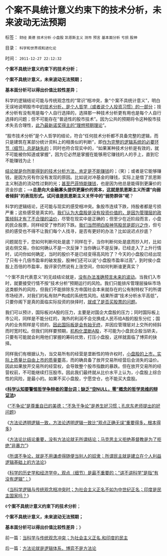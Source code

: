 # 个案不具统计意义约束下的技术分析，未来波动无法预期

标签： `财经` `美德` `技术分析` `小盘股` `凯恩斯主义` `测市` `预言` `基本面分析` `亏损` `股神` 

目录： `科学和世界观和进化论`

时间： `2011-12-27 22:12:32`

**个案不具统计意义约束下的技术分析**；

**个案不具统计意义，未来波动无法预期；**

**基本面分析可以得出价值比较性差异**；

科学的逻辑结论可能与传统观念性的“常识”相冲突，象“个案不具统计意义”，明白无误地说明股市中[的技术分析，是个人哲学（或者说个人投资习惯）的一部分](../../../2011/12/19/道德股神“唱衰股民”为虎作伥掩盖了政策釜底抽薪.md)；技术分析有没有用是每个人自行选择的，选择那一种技术分析更有用也是每个人自行选择的问题；但不可能存在“普适性的股市技术”。因为公共的预期将令这种股市技术失去合理性，[此乃最新诺奖得主的“理想预期理论](../../../2011/10/12/李嘉图等效“国债＝税收”是起码的民主常识；.md)”。

“股市技术分析”是个人哲学的结论，符合“任何技术分析都不具备完整的逻辑，而只是建筑在某部分统计资料上的相类似的判断”，即[作为完整的逻辑系统的必要环节（细节）总是缺失的](../../../2011/5/27/从行情分析理解经济学“主流”.md)；同时也符合现实中的，“如果某种技术分析是有效的，就不可能被你知道或掌握”，因为它必然是掌握在能够用它赚钱的人的手上，直到它不能赚钱为止！

[结论就是你所能得到的技术分析方法，肯定是不能赚钱](../../../2011/5/26/基本面分析针对买卖行为背景评估.md)的；（笑）；或者是它能够赚钱，是因为另有你没有发现的原因。比如说对冲基金的赚钱，实际上是借了凯恩斯主义制造的流动性过剩的光；[甚至巴菲特能赚钱](../../../2008/6/12/巴菲特不是炒股的高手.md)，也是因为他总是能得到更廉价的资金抄底；——>**总是向大金融寡头提供更廉价的资本，这就是凯恩斯主义所谓“向弱者倾斜”的表现形式。试问谁是凯恩斯主义关怀中的“弱势群体”呢**？

科学的逻辑结论，还可能与现实的感受相冲突。象股市连续下跌，持股者都是亏损严重；这些感受是真实的。[我们认为大盘股是没有投资价值的，是因为管理层的政策倾斜才有了不合理的溢价](../../../2011/12/22/“向国企倾斜”只不过是股市中的谷物法.md)，尽管在现实中是正确的；但至少在近阶段而言，小盘的民企股票，同样经受了惨烈的下跌。[我们当然明白股神骂股民是即兴之作](../../../2011/7/8/股神骂股民（命中机率＝亏损概率）；.md)，但亏损的感受也不得不让我们每个人找寻，是否有更好的办法？比如说迟点抄底？

问题就在于，您如何判断何处是底？同样在于，当你判断何处是底而抄入时，比如说右侧交易，你如何确认不是一次反弹？当你确认不是反弹，已经走入了上升行情时，试问你如何确定，当时的股价不是已经变得高风险了？今天的小盘股已经出现了只有十几倍市盈率的破发股，股神们还可以说“小盘股市盈率过高”，到时侯小盘股上百倍的市盈率，股评家仍然说有上涨空间，你如何判断谁更真实？

“个案不具代表意义”的无歧结论就是，[没有办法准确预言未来的波动](../../../2011/5/26/技术分析的参考价值取决于实证内容.md)。当我们入市时，就要接受行情不按“技术分析”预期运行的风险。我们只能排斥管理层操纵市场这类额外的风险，但我们不能排除东方帝国社会本来就存在的公有制特权下的所谓市场经济，对我们的私有财产构成的系统性风险。结果所谓“技术分析水平高低”，只要你阁下是真的面临实际投资的抉择时，[就成了是否买股票的问题](../../../2011/12/22/经济学让您明白股神唱空唱多背后的玄妙.md)。

我们可以预计，国际板对A股的压力，主要是对国企大盘股的压力；同时国际板上市公司，同样是不能分红的，海外的利润不会兑换成人民币给A股的股东分红；国内的业务照样是亏损的。[因此国际板是会有始无终](../../../2011/5/25/人民币国际板“圈了钱，带不走”.md)，并因应管理层对上交所的倾斜而时宽时松。但我们同样要预期，[机构化垄断A股](../../../2008/4/17/股灾也不应该救市，规范行政指定的公募基金不是救市.md)，不可能为小盘民企股当轿夫，只要有可能就会利用他们掌握的筹码优势，打压小盘股，这样就面临了博弈的抉择。

同样我们有根据认为，当交易所有的经营是垄断性的特许权时，[小盘股的上市，实际上质量比自由上市的质量要](../../../2011/10/13/禁止国企IPO，才能实现自由登记上市.md)高，而的确具备了放开交易所经营后会消失的溢价。因此如果放开交易所的经营权，会导致整个股市指数的暴跌。但在放开交易所的经营权前，不可能继续打压股市。因此我们最终就从比价水平上认为，小盘股上综合性的风险，是最小的。如果不买小盘股，宁愿空仓，也不能买大盘股。

《[**科学认知要警惕哲学争辩者的潜台词；缺乏“空NULL，零”概念的哲学思维的辩证法**](../../../2011/12/26/“不可或缺”的金本位，美元本位，货币政策，计划经济，GDP.md)》

《[“不争论”是尊重自已的美德；“不急于争论”是养生好习惯；孔庆东老师提出的好问题](../../../2011/12/26/“不争论”是尊重自已的美德；“不急于争论”是养生好习惯.md)》

《[方法论透明逻辑一致，方法论透明逻辑一致比“观点正确无误”重要得多，根本得多](../../../2011/12/26/经济学不应该成为算命神学；经济学研究的学品.md)》

《[方法论比结论重要，没有方法论就无所谓结论；马克思主义拒绝基督教是为了拒绝“非暴力”](../../../2011/12/27/方法论比结论重要，没有方法论就无所谓观点.md)》

《[所谓不争论，就是不用谦虚得随便当别人的奴隶；所谓民主就是建立在个人利益逻辑基础上的方法论](../../../2011/12/27/不用谦虚得随便当别人的奴隶.md)》

《[科学的历史学和经济学中，观点（细节）是最不重要的；“讲不讲科学”是指“有没有逻辑”；](../../../2011/12/27/不用谦虚得随便当别人的奴隶.md)》

《[当科学逻辑与传统观念相冲突时；为社会主义正名不如为中世纪正名；印度是民主国家吗？](../../../2011/12/27/当科学与传统观念冲突；为社会主义正名,和印度的民主.md)》

《**个案不具统计意义约束下的技术分析**；

**个案不具统计意义，未来波动无法预期；**

**基本面分析可以得出价值比较性差异**；》



前一篇：[当科学与传统观念冲突；为社会主义正名,和印度的民主](../../../2011/12/27/当科学与传统观念冲突；为社会主义正名,和印度的民主.md)

后一篇：[方法论就是逻辑体系，博弈不是方法论](../../../2011/12/27/方法论就是逻辑体系，博弈不是方法论.md)